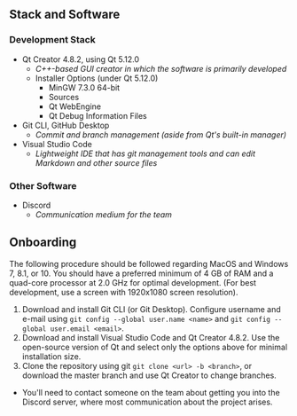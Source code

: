 ## Stack and Software
### Development Stack
- Qt Creator 4.8.2, using Qt 5.12.0
  - _C++-based GUI creator in which the software is primarily developed_
  - Installer Options (under Qt 5.12.0)
    - MinGW 7.3.0 64-bit
    - Sources
    - Qt WebEngine
    - Qt Debug Information Files
- Git CLI, GitHub Desktop
  - _Commit and branch management (aside from Qt's built-in manager)_
- Visual Studio Code
  - _Lightweight IDE that has git management tools and can edit Markdown and other source files_

### Other Software
- Discord
  - _Communication medium for the team_

## Onboarding
The following procedure should be followed regarding MacOS and Windows 7, 8.1, or 10. You should have a preferred minimum of 4 GB of RAM and a quad-core processor at 2.0 GHz for optimal development. (For best development, use a screen with 1920x1080 screen resolution).

1. Download and install Git CLI (or Git Desktop). Configure username and e-mail using `git config --global user.name <name>` and `git config --global user.email <email>`.
2. Download and install Visual Studio Code and Qt Creator 4.8.2. Use the open-source version of Qt and select only the options above for minimal installation size.
3. Clone the repository using git `git clone <url> -b <branch>`, or download the master branch and use Qt Creator to change branches.

- You'll need to contact someone on the team about getting you into the Discord server, where most communication about the project arises.